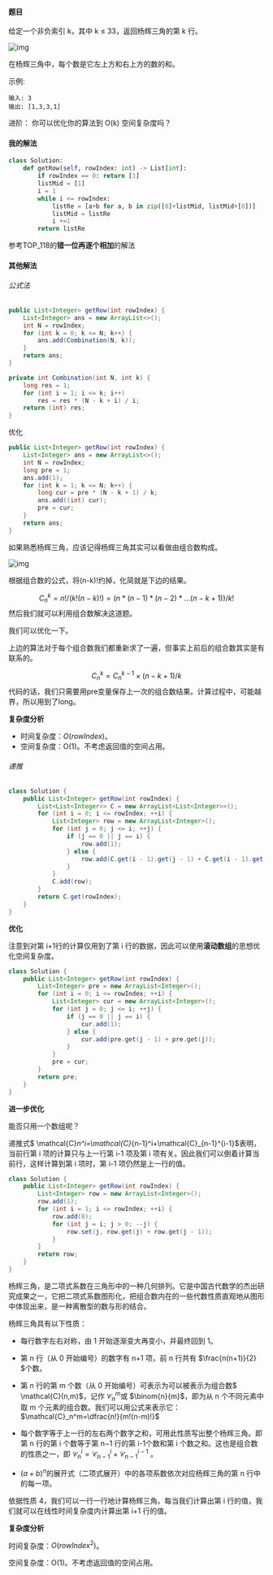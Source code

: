#### 题目

给定一个非负索引 k，其中 k ≤ 33，返回杨辉三角的第 k 行。

![img](https://upload.wikimedia.org/wikipedia/commons/0/0d/PascalTriangleAnimated2.gif)

在杨辉三角中，每个数是它左上方和右上方的数的和。

示例:

```
输入: 3
输出: [1,3,3,1]
```

进阶：
你可以优化你的算法到 O(k) 空间复杂度吗？

#### 我的解法

```python
class Solution:
    def getRow(self, rowIndex: int) -> List[int]:
        if rowIndex == 0: return [1]
        listMid = [1]
        i = 1
        while i <= rowIndex:
            listRe = [a+b for a, b in zip([0]+listMid, listMid+[0])]
            listMid = listRe
            i +=1
        return listRe
```

参考TOP_118的**错一位再逐个相加**的解法

#### 其他解法

###### 公式法

```java
public List<Integer> getRow(int rowIndex) {
    List<Integer> ans = new ArrayList<>();
    int N = rowIndex;
    for (int k = 0; k <= N; k++) {
        ans.add(Combination(N, k));
    }
    return ans;
}

private int Combination(int N, int k) {
    long res = 1;
    for (int i = 1; i <= k; i++)
        res = res * (N - k + i) / i;
    return (int) res;
}
```

优化

```java
public List<Integer> getRow(int rowIndex) {
    List<Integer> ans = new ArrayList<>();
    int N = rowIndex;
    long pre = 1;
    ans.add(1);
    for (int k = 1; k <= N; k++) {
        long cur = pre * (N - k + 1) / k;
        ans.add((int) cur);
        pre = cur;
    }
    return ans;
}
```

如果熟悉杨辉三角，应该记得杨辉三角其实可以看做由组合数构成。

![img](https://pic.leetcode-cn.com/195de01eae91e09de14dd13daafbef986c42345f2bdef405153a1742175079f4.jpg)

根据组合数的公式，将(n-k)!约掉，化简就是下边的结果。

$$
C^k_n = n!/(k!(n-k)!) = (n*(n-1)*(n-2)*...(n-k+1))/k!
$$
然后我们就可以利用组合数解决这道题。

我们可以优化一下。

上边的算法对于每个组合数我们都重新求了一遍，但事实上前后的组合数其实是有联系的。

$$
C_n^k=C_n^{k-1}\times(n-k+1)/k
$$
代码的话，我们只需要用pre变量保存上一次的组合数结果。计算过程中，可能越界，所以用到了long。

**复杂度分析**

- 时间复杂度：$O(\textit{rowIndex})$。
- 空间复杂度：O(1)。不考虑返回值的空间占用。

###### 递推

```java
class Solution {
    public List<Integer> getRow(int rowIndex) {
        List<List<Integer>> C = new ArrayList<List<Integer>>();
        for (int i = 0; i <= rowIndex; ++i) {
            List<Integer> row = new ArrayList<Integer>();
            for (int j = 0; j <= i; ++j) {
                if (j == 0 || j == i) {
                    row.add(1);
                } else {
                    row.add(C.get(i - 1).get(j - 1) + C.get(i - 1).get(j));
                }
            }
            C.add(row);
        }
        return C.get(rowIndex);
    }
}
```

**优化**

注意到对第 i+1行的计算仅用到了第 i 行的数据，因此可以使用**滚动数组**的思想优化空间复杂度。

```java
class Solution {
    public List<Integer> getRow(int rowIndex) {
        List<Integer> pre = new ArrayList<Integer>();
        for (int i = 0; i <= rowIndex; ++i) {
            List<Integer> cur = new ArrayList<Integer>();
            for (int j = 0; j <= i; ++j) {
                if (j == 0 || j == i) {
                    cur.add(1);
                } else {
                    cur.add(pre.get(j - 1) + pre.get(j));
                }
            }
            pre = cur;
        }
        return pre;
    }
}
```

**进一步优化**

能否只用一个数组呢？

递推式$ \mathcal{C}_n^i=\mathcal{C}_{n-1}^i+\mathcal{C}_{n-1}^{i-1}$表明，当前行第 i 项的计算只与上一行第 i-1 项及第 i 项有关。因此我们可以倒着计算当前行，这样计算到第 i 项时，第 i-1 项仍然是上一行的值。

```java
class Solution {
    public List<Integer> getRow(int rowIndex) {
        List<Integer> row = new ArrayList<Integer>();
        row.add(1);
        for (int i = 1; i <= rowIndex; ++i) {
            row.add(0);
            for (int j = i; j > 0; --j) {
                row.set(j, row.get(j) + row.get(j - 1));
            }
        }
        return row;
    }
}
```

杨辉三角，是二项式系数在三角形中的一种几何排列。它是中国古代数学的杰出研究成果之一，它把二项式系数图形化，把组合数内在的一些代数性质直观地从图形中体现出来，是一种离散型的数与形的结合。

杨辉三角具有以下性质：

- 每行数字左右对称，由 1 开始逐渐变大再变小，并最终回到 1。

- 第 n 行（从 0 开始编号）的数字有 n+1 项，前 n 行共有 $\frac{n(n+1)}{2} $个数。

- 第 n 行的第 m 个数（从 0 开始编号）可表示为可以被表示为组合数$ \mathcal{C}(n,m)$，记作 $\mathcal{C}_n^m$或 $\binom{n}{m}$，即为从 n 个不同元素中取 m 个元素的组合数。我们可以用公式来表示它：$\mathcal{C}_n^m=\dfrac{n!}{m!(n-m)!}$

- 每个数字等于上一行的左右两个数字之和，可用此性质写出整个杨辉三角。即第 n 行的第 i 个数等于第 n−1 行的第 i-1个数和第 i 个数之和。这也是组合数的性质之一，即 $\mathcal{C}_n^i=\mathcal{C}_{n-1}^i+\mathcal{C}_{n-1}^{i-1}$ 。
- $(a+b)^n$的展开式（二项式展开）中的各项系数依次对应杨辉三角的第 n 行中的每一项。

依据性质 4，我们可以一行一行地计算杨辉三角。每当我们计算出第 i 行的值，我们就可以在线性时间复杂度内计算出第 i+1 行的值。

**复杂度分析**

时间复杂度：$O(\textit{rowIndex}^2)$。

空间复杂度：O(1)。不考虑返回值的空间占用。

